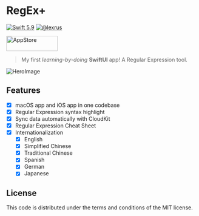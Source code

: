 # RegEx+

[![Swift 5.9](https://img.shields.io/badge/swift-5.9-ED523F.svg?style=flat)](https://swift.org/download/)
[![@lexrus](https://img.shields.io/badge/contact-@lexrus-336699.svg?style=flat)](https://twitter.com/lexrus)

[<img src="https://cloud.githubusercontent.com/assets/219689/5575342/963e0ee8-9013-11e4-8091-7ece67d64729.png" width="135" height="40" alt="AppStore"/>](https://apps.apple.com/us/app/regex/id1511763524)

> My first *learning-by-doing* **SwiftUI** app! A Regular Expression tool.

![HeroImage](https://github.com/lexrus/RegExPlus/assets/219689/739896bf-c843-46b9-82f9-e1462562fe4b)

## Features

- [x] macOS app and iOS app in one codebase
- [x] Regular Expression syntax highlight
- [x] Sync data automatically with CloudKit
- [x] Regular Expression Cheat Sheet
- [x] Internationalization
  - [x] English
  - [x] Simplified Chinese
  - [x] Traditional Chinese
  - [x] Spanish
  - [x] German
  - [x] Japanese

## License

This code is distributed under the terms and conditions of the MIT license.
